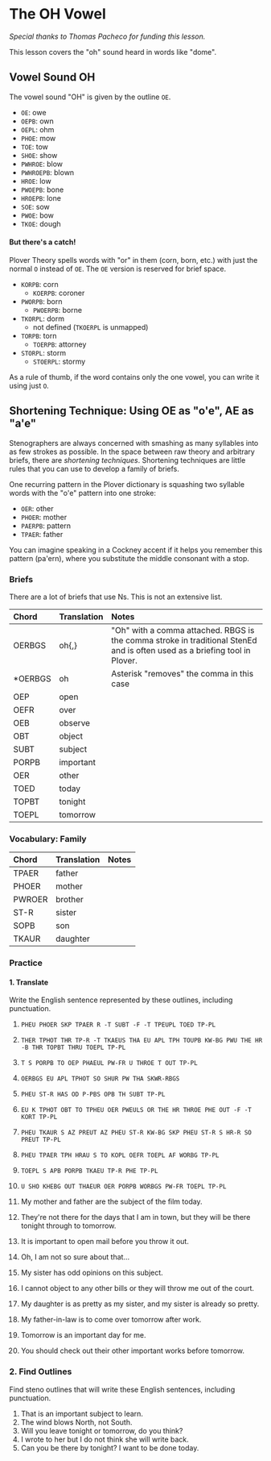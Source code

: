 # The OH Vowel

_Special thanks to Thomas Pacheco for funding this lesson._

This lesson covers the "oh" sound heard in words like "dome".

## Vowel Sound OH

The vowel sound "OH" is given by the outline `OE`.

* `OE`: owe
* `OEPB`: own
* `OEPL`: ohm
* `PHOE`: mow
* `TOE`: tow
* `SHOE`: show
* `PWHROE`: blow
* `PWHROEPB`: blown
* `HROE`: low
* `PWOEPB`: bone
* `HROEPB`: lone
* `SOE`: sow
* `PWOE`: bow
* `TKOE`: dough

#### But there's a catch!

Plover Theory spells words with "or" in them \(corn, born, etc.\) with just the normal `O` instead of `OE`. The `OE` version is reserved for brief space.

* `KORPB`: corn
  * `KOERPB`: coroner
* `PWORPB`: born
  * `PWOERPB`: borne
* `TKORPL`: dorm
  * not defined \(`TKOERPL` is unmapped\)
* `TORPB`: torn
  * `TOERPB`: attorney
* `STORPL`: storm
  * `STOERPL`: stormy

As a rule of thumb, if the word contains only the one vowel, you can write it using just `O`.

## Shortening Technique: Using OE as "o'e", AE as "a'e"

Stenographers are always concerned with smashing as many syllables into as few strokes as possible. In the space between raw theory and arbitrary briefs, there are _shortening techniques_. Shortening techniques are little rules that you can use to develop a family of briefs.

One recurring pattern in the Plover dictionary is squashing two syllable words with the "o'e" pattern into one stroke:

* `OER`: other
* `PHOER`: mother
* `PAERPB`: pattern
* `TPAER`: father

You can imagine speaking in a Cockney accent if it helps you remember this pattern \(pa'ern\), where you substitute the middle consonant with a stop.

### Briefs

There are a lot of briefs that use Ns. This is not an extensive list.

| Chord | Translation | Notes |
| :--- | :--- | :--- |
| OERBGS | oh{,} | "Oh" with a comma attached. RBGS is the comma stroke in traditional StenEd and is often used as a briefing tool in Plover. |
| \*OERBGS | oh | Asterisk "removes" the comma in this case |
| OEP | open |  |
| OEFR | over |  |
| OEB | observe |  |
| OBT | object |  |
| SUBT | subject |  |
| PORPB | important |  |
| OER | other |  |
| TOED | today |  |
| TOPBT | tonight |  |
| TOEPL | tomorrow |  |

### Vocabulary: Family

| Chord | Translation | Notes |
| :--- | :--- | :--- |
| TPAER | father |  |
| PHOER | mother |  |
| PWROER | brother |  |
| ST-R | sister |  |
| SOPB | son |  |
| TKAUR | daughter |  |

### Practice

#### 1. Translate

Write the English sentence represented by these outlines, including punctuation.

1. `PHEU PHOER SKP TPAER R -T SUBT -F -T TPEUPL TOED TP-PL`
2. `THER TPHOT THR TP-R -T TKAEUS THA EU APL TPH TOUPB KW-BG PWU THE HR -B THR TOPBT THRU TOEPL TP-PL`
3. `T S PORPB TO OEP PHAEUL PW-FR U THROE T OUT TP-PL`
4. `OERBGS EU APL TPHOT SO SHUR PW THA SKWR-RBGS`
5. `PHEU ST-R HAS OD P-PBS OPB TH SUBT TP-PL`
6. `EU K TPHOT OBT TO TPHEU OER PWEULS OR THE HR THROE PHE OUT -F -T KORT TP-PL`
7. `PHEU TKAUR S AZ PREUT AZ PHEU ST-R KW-BG SKP PHEU ST-R S HR-R SO PREUT TP-PL`
8. `PHEU TPAER TPH HRAU S TO KOPL OEFR TOEPL AF WORBG TP-PL`
9. `TOEPL S APB PORPB TKAEU TP-R PHE TP-PL`
10. `U SHO KHEBG OUT THAEUR OER PORPB WORBGS PW-FR TOEPL TP-PL`



1. My mother and father are the subject of the film today.
2. They're not there for the days that I am in town, but they will be there tonight through to tomorrow.
3. It is important to open mail before you throw it out.
4. Oh, I am not so sure about that...
5. My sister has odd opinions on this subject.
6. I cannot object to any other bills or they will throw me out of the court.
7. My daughter is as pretty as my sister, and my sister is already so pretty.
8. My father-in-law is to come over tomorrow after work.
9. Tomorrow is an important day for me.
10. You should check out their other important works before tomorrow.

### 2. Find Outlines

Find steno outlines that will write these English sentences, including punctuation.

1. That is an important subject to learn.
2. The wind blows North, not South.
3. Will you leave tonight or tomorrow, do you think?
4. I wrote to her but I do not think she will write back.
5. Can you be there by tonight? I want to be done today.



